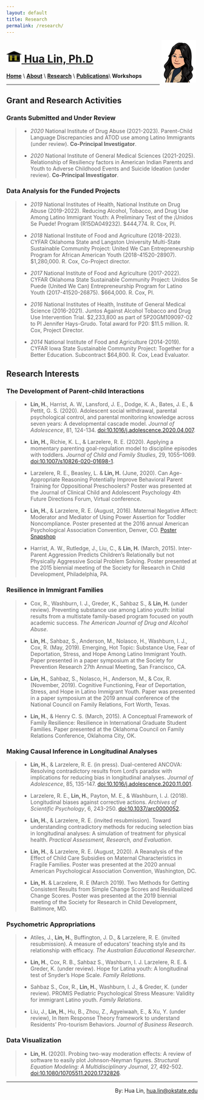 ```yaml
---
layout: default
title: Research
permalink: /research/
---
```


<a href="http://drhualin.github.io"><img style="float: right; width: 90px; margin: 0px 5px 20px" src="/images/Me_regards1.png">
<h1> <img style="float: center; width: 40px; margin: 0px 0px 0px" src="/images/logo-goldB.jpg">  Hua Lin, Ph.D </h1>

  
[**Home**](/)  \ [**About**](/about) \ [**Research**](/research) \ [**Publications**](/publications.md)\ **Workshops** 

***********

<h2> Grant and Research Activities</h2>

### Grants Submitted and Under Review
> - *2020*   National Institute of Drug Abuse (2021-2023). Parent-Child Language Discrepancies and ATOD use among Latino Immigrants (under review). **Co-Principal Investigator**.
>
> - *2020*   National Institute of General Medical Sciences (2021-2025). Relationship of Resiliency factors in American Indian Parents and Youth to Adverse Childhood Events and Suicide Ideation (under review). **Co-Principal Investigator**.

### Data Analysis for the Funded Projects

> - *2019*  National Institutes of Health, National Institute on Drug Abuse (2019-2022). Reducing Alcohol, Tobacco, and Drug Use Among Latino Immigrant Youth: A Preliminary Test of the ¡Unidos Se Puede! Program (R15DA049232). $444,774. R. Cox, PI.
>
> -	*2018*  National Institute of Food and Agriculture (2018-2023). CYFAR Oklahoma State and Langston University Multi-State Sustainable Community Project: United We Can Entrepreneurship Program for African American Youth (2018-41520-28907). $1,280,000. R. Cox, Co-Project director.
>
> -	*2017*   National Institute of Food and Agriculture (2017-2022). CYFAR Oklahoma State Sustainable Community Project: Unidos Se Puede (United We Can) Entrepreneurship Program for Latino Youth (2017-41520-26875). $664,000. R. Cox, PI.
>
> -	*2016*   National Institutes of Health, Institute of General Medical Science (2016-2021). Juntos Against Alcohol Tobacco and Drug Use Intervention Trial.  $2,233,800 as part of 5P20GM109097-02 to PI Jennifer Hays-Grudo. Total award for P20: $11.5 million. R. Cox, Project Director.
>
> - *2014*   National Institute of Food and Agriculture (2014-2019).  CYFAR Iowa State Sustainable Community Project: Together for a Better Education. Subcontract $64,800.  R. Cox, Lead Evaluator.

## Research Interests
### The Development of Parent-child Interactions

> - **Lin, H.**, Harrist, A. W., Lansford, J. E., Dodge, K. A., Bates, J. E., & Pettit, G. S. (2020). Adolescent social withdrawal, parental psychological control, and parental monitoring knowledge across seven years: A developmental cascade model. *Journal of Adolescence*, 81, 124-134. [doi:10.1016/j.adolescence.2020.04.007](https://doi.org/10.1016/j.adolescence.2020.04.007).
>
> - **Lin, H.,** Richie, K. L., & Larzelere, R. E. (2020). Applying a momentary parenting goal-regulation model to discipline episodes with toddlers. *Journal of Child and Family Studies*, 29, 1055–1069. [doi:10.1007/s10826-020-01698-1](http://doi.org/10.1007/s10826-020-01698-1).
>
> -  Larzelere, R. E., Beasley, L. & **Lin, H.** (June, 2020). Can Age-Appropriate Reasoning Potentially Improve Behavioral Parent Training for Oppositional Preschoolers? Poster was presented at the Journal of Clinical Child and Adolescent Psychology 4th Future Directions Forum, Virtual conference. 
>
> -  **Lin, H.**, & Larzelere, R. E. (August, 2016). Maternal Negative Affect: Moderator and Mediator of Using Power Assertion for Toddler Noncompliance. Poster presented at the 2016 annual American Psychological Association Convention, Denver, CO. [Poster Snapshop](/poster/NegAff_2016APA.md)
>
> -  Harrist, A. W., Rutledge, J., Liu, C., & **Lin, H.** (March, 2015). Inter-Parent Aggression Predicts Children’s Relationally but not Physically Aggressive Social Problem Solving. Poster presented at the 2015 biennial meeting of the Society for Research in Child Development, Philadelphia, PA. 
>

### Resilience in Immigrant Families

> - Cox, R., Washburn, I. J., Greder, K., Sahbaz S., & **Lin, H.** (under review). Preventing substance use among Latino youth: Initial results from a multistate family-based program focused on youth academic success. *The American Journal of Drug and Alcohol Abuse*.
>
> -  **Lin, H.**, Sahbaz, S., Anderson, M., Nolasco, H., Washburn, I. J., Cox, R. (May, 2019). Emerging, Hot Topic: Substance Use, Fear of Deportation, Stress, and Hope Among Latino Immigrant Youth. Paper presented in a paper symposium at the Society for Prevention Research 27th Annual Meeting, San Francisco, CA.
>
> -  **Lin, H.**, Sahbaz, S., Nolasco, H., Anderson, M., & Cox, R. (November, 2019). Cognitive Functioning, Fear of Deportation, Stress, and Hope in Latino Immigrant Youth. Paper was presented in a paper symposium at the 2019 annual conference of the National Council on Family Relations, Fort Worth, Texas.
>
> -  **Lin, H.**, & Henry C. S. (March, 2015). A Conceptual Framework of Family Resilience: Resilience in International Graduate Student Families. Paper presented at the Oklahoma Council on Family Relations Conference, Oklahoma City, OK.
>

### Making Causal Inference in Longitudinal Analyses

> - **Lin, H.**, & Larzelere, R. E. (in press). Dual-centered ANCOVA: Resolving contradictory results from Lord’s paradox with implications for reducing bias in longitudinal analyses. *Journal of Adolescence*, 85, 135-147. [doi:10.1016/j.adolescence.2020.11.001](https://doi.org/10.1016/j.adolescence.2020.11.001).
>
> - Larzelere, R. E., **Lin, H.**, Payton, M. E., & Washburn, I. J. (2018). Longitudinal biases against corrective actions. *Archives of Scientific Psychology*, 6, 243-250. [doi:10.1037/arc0000052](http://doi.org/10.1037/arc0000052).
>
> - **Lin, H.**, & Larzelere, R. E. (invited resubmission). Toward understanding contradictory methods for reducing selection bias in longitudinal analyses: A simulation of treatment for physical health. *Practical Assessment, Research, and Evaluation*.
>
> -  **Lin, H.**, & Larzelere, R. E. (August, 2020). A Reanalysis of the Effect of Child Care Subsidies on Maternal Characteristics in Fragile Families. Poster was presented at the 2020 annual American Psychological Association Convention, Washington, DC.
>
> -  **Lin, H.** & Larzelere, R. E (March 2019). Two Methods for Getting Consistent Results from Simple Change Scores and Residualized Change Scores. Poster was presented at the 2019 biennial meeting of the Society for Research in Child Development, Baltimore, MD.

### Psychometric Appropriations

> - Atiles, J., **Lin, H.**, Buffington, J. D., & Larzelere, R. E. (invited resubmission). A measure of educators’ teaching style and its relationship with efficacy. *The Australian Educational Researcher*. 
>
> - **Lin, H.**, Cox, R. B., Sahbaz S., Washburn, I. J. Larzelere, R. E. & Greder, K. (under review). Hope for Latina youth: A longitudinal test of Snyder’s Hope Scale. *Family Relations*.
>
> - Sahbaz S., Cox, R., **Lin, H.**, Washburn, I. J., & Greder, K. (under review). PROMIS Pediatric Psychological Stress Measure: Validity for immigrant Latino youth. *Family Relations*.
>
> - Liu, J., **Lin, H.**, Hu, B., Zhou, Z., Agyeiwaah, E., & Xu, Y. (under review), In Item Response Theory framework to understand Residents’ Pro-tourism Behaviors. *Journal of Business Research*.  

### Data Visualization

> - **Lin, H.** (2020). Probing two-way moderation effects: A review of software to easily plot Johnson-Neyman figures. *Structural Equation Modeling: A Multidisciplinary Journal*, 27, 492-502. [doi:10.1080/10705511.2020.1732826](http://doi.org/10.1080/10705511.2020.1732826).
>

***********************
<h8><div style="text-align: right">By: Hua Lin, hua.lin@okstate.edu</div></h8>
